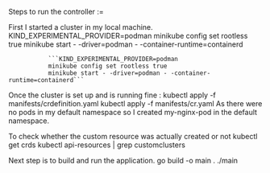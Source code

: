 Steps to run the controller :=

First I started a cluster in my local machine. 
               KIND_EXPERIMENTAL_PROVIDER=podman
               minikube config set rootless true
               minikube start - -driver=podman - -container-runtime=containerd
               
               ```KIND_EXPERIMENTAL_PROVIDER=podman
               minikube config set rootless true
               minikube start - -driver=podman - -container-runtime=containerd```
               

Once the cluster is set up and is running fine : 
               kubectl apply -f manifests/crdefinition.yaml
               kubectl apply -f manifests/cr.yaml
 As there were no pods in my default namespace so I created my-nginx-pod in the default namespace.

To check whether the custom resource was actually created or not 
                kubectl  get crds
                kubectl api-resources | grep customclusters

Next step is to build and run the application.
                go build -o main .
                ./main
